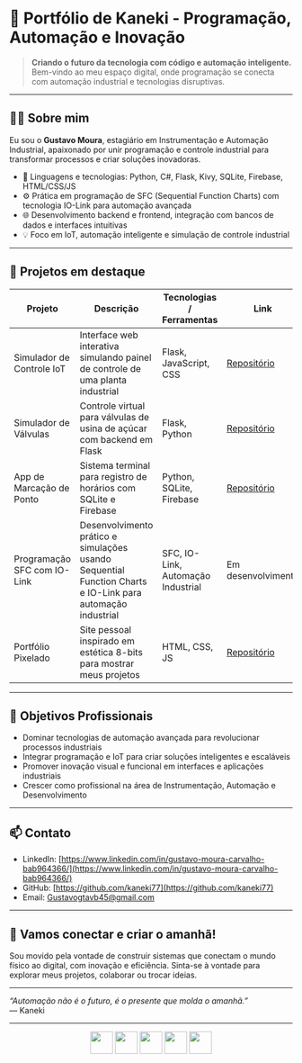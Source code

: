 # 🚀 Portfólio de Kaneki - Programação, Automação e Inovação

> **Criando o futuro da tecnologia com código e automação inteligente.**  
> Bem-vindo ao meu espaço digital, onde programação se conecta com automação industrial e tecnologias disruptivas.

---

## 👨‍💻 Sobre mim

Eu sou o **Gustavo Moura**, estagiário em Instrumentação e Automação Industrial, apaixonado por unir programação e controle industrial para transformar processos e criar soluções inovadoras.

- 🔧 Linguagens e tecnologias: Python, C#, Flask, Kivy, SQLite, Firebase, HTML/CSS/JS  
- ⚙️ Prática em programação de SFC (Sequential Function Charts) com tecnologia IO-Link para automação avançada  
- 🌐 Desenvolvimento backend e frontend, integração com bancos de dados e interfaces intuitivas   
- 💡 Foco em IoT, automação inteligente e simulação de controle industrial

---

## 🚩 Projetos em destaque

| Projeto                     | Descrição                                                                   | Tecnologias / Ferramentas             | Link                   |
|----------------------------|-----------------------------------------------------------------------------|-------------------------------------|------------------------|
| Simulador de Controle IoT   | Interface web interativa simulando painel de controle de uma planta industrial | Flask, JavaScript, CSS               | [Repositório](#)       |
| Simulador de Válvulas       | Controle virtual para válvulas de usina de açúcar com backend em Flask       | Flask, Python                       | [Repositório](https://github.com/kaneki77/Usina-Pixelada)       |
| App de Marcação de Ponto    | Sistema terminal para registro de horários com SQLite e Firebase             | Python, SQLite, Firebase            | [Repositório](#)       |
| Programação SFC com IO-Link | Desenvolvimento prático e simulações usando Sequential Function Charts e IO-Link para automação industrial | SFC, IO-Link, Automação Industrial | Em desenvolvimento     |
| Portfólio Pixelado          | Site pessoal inspirado em estética 8-bits para mostrar meus projetos         | HTML, CSS, JS                      | [Repositório](https://github.com/kaneki77/kanekiportifolio)       |

---

## 🎯 Objetivos Profissionais

- Dominar tecnologias de automação avançada para revolucionar processos industriais  
- Integrar programação e IoT para criar soluções inteligentes e escaláveis  
- Promover inovação visual e funcional em interfaces e aplicações industriais  
- Crescer como profissional na área de Instrumentação, Automação e Desenvolvimento

---

## 📫 Contato

- LinkedIn: [https://www.linkedin.com/in/gustavo-moura-carvalho-bab964366/](https://www.linkedin.com/in/gustavo-moura-carvalho-bab964366/)  
- GitHub: [https://github.com/kaneki77](https://github.com/kaneki77)  
- Email: Gustavogtavb45@gmail.com

---

## 🚀 Vamos conectar e criar o amanhã!

Sou movido pela vontade de construir sistemas que conectam o mundo físico ao digital, com inovação e eficiência. Sinta-se à vontade para explorar meus projetos, colaborar ou trocar ideias.

---

*“Automação não é o futuro, é o presente que molda o amanhã.”*  
— Kaneki

---

<div align="center">
  <img src="https://cdn.jsdelivr.net/gh/devicons/devicon/icons/python/python-original.svg" width="40" />
  <img src="https://cdn.jsdelivr.net/gh/devicons/devicon/icons/csharp/csharp-original.svg" width="40" />
  <img src="https://cdn.jsdelivr.net/gh/devicons/devicon/icons/flask/flask-original.svg" width="40" />
  <img src="https://cdn.jsdelivr.net/gh/devicons/devicon/icons/html5/html5-original.svg" width="40" />
  <img src="https://cdn.jsdelivr.net/gh/devicons/devicon/icons/css3/css3-original.svg" width="40" />
</div>
